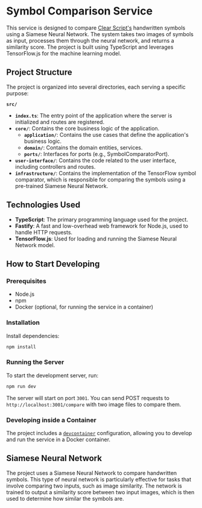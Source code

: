 # Symbol Comparison Service

This service is designed to compare [Clear Script's](https://en.wikipedia.org/wiki/Clear_Script) handwritten symbols using a Siamese Neural Network. The system takes two images of symbols as input, processes them through the neural network, and returns a similarity score. The project is built using TypeScript and leverages TensorFlow.js for the machine learning model.

## Project Structure

The project is organized into several directories, each serving a specific purpose:

**`src/`**

- **`index.ts`**: The entry point of the application where the server is initialized and routes are registered.
- **`core/`**: Contains the core business logic of the application.
  - **`application/`**: Contains the use cases that define the application's business logic.
  - **`domain/`**: Contains the domain entities, services.
  - **`ports/`**: Interfaces for ports (e.g., SymbolComparatorPort).
- **`user-interface/`**: Contains the code related to the user interface, including controllers and routes.
- **`infrastructure/`**: Contains the implementation of the TensorFlow symbol comparator, which is responsible for comparing the symbols using a pre-trained Siamese Neural Network.

## Technologies Used

- **TypeScript**: The primary programming language used for the project.
- **Fastify**: A fast and low-overhead web framework for Node.js, used to handle HTTP requests.
- **TensorFlow.js**: Used for loading and running the Siamese Neural Network model.

## How to Start Developing

### Prerequisites

- Node.js
- npm
- Docker (optional, for running the service in a container)

### Installation

Install dependencies:

```bash
npm install
```

### Running the Server

To start the development server, run:

```bash
npm run dev
```

The server will start on port `3001`. You can send POST requests to `http://localhost:3001/compare` with two image files to compare them.

### Developing inside a Container

The project includes a [`devcontainer`](https://code.visualstudio.com/docs/devcontainers/containers) configuration, allowing you to develop and run the service in a Docker container.

## Siamese Neural Network

The project uses a Siamese Neural Network to compare handwritten symbols. This type of neural network is particularly effective for tasks that involve comparing two inputs, such as image similarity. The network is trained to output a similarity score between two input images, which is then used to determine how similar the symbols are.
